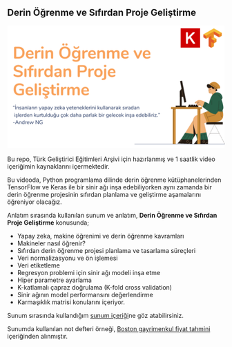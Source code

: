 ## Derin Öğrenme ve Sıfırdan Proje Geliştirme

![Thumbnail](cover.png "deep learning")

Bu repo, Türk Geliştirici Eğitimleri Arşivi için hazırlanmış ve  1 saatlik video içeriğimin kaynaklarını içermektedir. 

Bu videoda, Python programlama dilinde derin öğrenme kütüphanelerinden TensorFlow ve Keras ile bir sinir ağı inşa edebiliyorken aynı zamanda bir derin öğrenme projesinin sıfırdan planlama ve geliştirme aşamalarını öğreniyor olacağız.

Anlatım sırasında kullanılan sunum ve anlatım, **Derin Öğrenme ve Sıfırdan Proje Geliştirme** konusunda;

* Yapay zeka, makine öğrenimi ve derin öğrenme  kavramları
* Makineler nasıl öğrenir?
* Sıfırdan derin öğrenme projesi planlama ve tasarlama süreçleri
* Veri normalizasyonu ve ön işlemesi
* Veri etiketleme
* Regresyon problemi için sinir ağı modeli inşa etme
* Hiper parametre ayarlama 
* K-katlamalı çapraz doğrulama (K-fold cross validation)
* Sinir ağının model performansını değerlendirme
* Karmaşıklık matrisi
konularını içeriyor.

Sunum sırasında kullandığım [sunum içeriği](https://github.com/buseyaren/buse-deeplearning-youtube/blob/main/Derin%20Öğrenme%20ve%20Sıfırdan%20Proje%20Geliştirme_sunum.pdf)ne göz atabilirsiniz.

Sunumda kullanılan not defteri örneği, [Boston gayrimenkul fiyat tahmini](https://www.kaggle.com/shanekonaung/boston-housing-price-dataset-with-keras) içeriğinden alınmıştır.
